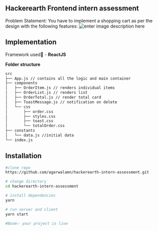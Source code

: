 ## Hackerearth Frontend intern assessment

Problem Statement:
You have to implement a shopping cart as per the design with the following features:
![enter image description here](https://i.imgur.com/OHKOpzv.jpeg)

## Implementation

Framework used🤠 - **ReactJS**

**Folder structure**

```bash
src
├── App.js // contains all the logic and main container
├── components
│   ├── OrderItem.js // renders individual items
│   ├── OrderList.js // renders list
│   ├── OrderTotal.js // render total card
│   ├── ToastMessage.js // notification on delete
│   └── css
│       ├── order.css
│       ├── styles.css
│       ├── toast.css
│       └── totalOrder.css
├── constants
│   └── data.js //initial data
└── index.js
```

## Installation

```bash
#clone repo
https://github.com/agarwalamn/hackerearth-intern-assessment.git

# change directory
cd hackerearth-intern-assessment

# install dependencies
yarn

# run server and client
yarn start

#Boom✨ your project is live
```
